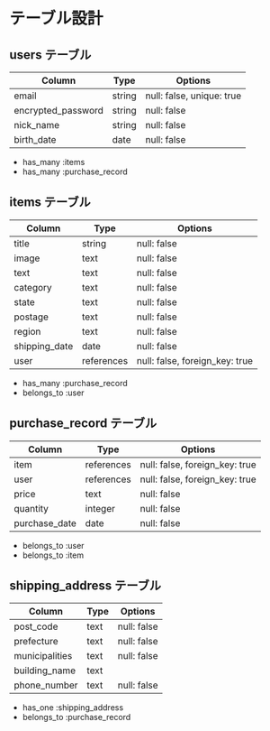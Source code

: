 # テーブル設計

## users テーブル

| Column             | Type   | Options                   |
| ------------------ | ------ | ------------------------- |
| email              | string | null: false, unique: true |
| encrypted_password | string | null: false               |
| nick_name          | string | null: false               |
| birth_date         | date   | null: false               |

- has_many :items
- has_many :purchase_record

## items テーブル

| Column        | Type       | Options                        |
| ------------- | ---------- | ------------------------------ |
| title         | string     | null: false                    |
| image         | text       | null: false                    |
| text          | text       | null: false                    |
| category      | text       | null: false                    |
| state         | text       | null: false                    |
| postage       | text       | null: false                    |
| region        | text       | null: false                    |
| shipping_date | date       | null: false                    |
| user          | references | null: false, foreign_key: true |

- has_many :purchase_record
- belongs_to :user

## purchase_record テーブル

| Column         | Type       | Options                        |
| -------------- | ---------- | ------------------------------ |
| item           | references | null: false, foreign_key: true |
| user           | references | null: false, foreign_key: true |
| price          | text       | null: false                    |
| quantity       | integer    | null: false                    |
| purchase_date  | date       | null: false                    |

- belongs_to :user
- belongs_to :item

## shipping_address テーブル

| Column          | Type       | Options                        |
| --------------- | ---------- | ------------------------------ |
| post_code       | text       | null: false                    |
| prefecture      | text       | null: false                    |
| municipalities  | text       | null: false                    |
| building_name   | text       |                                |
| phone_number    | text       | null: false                    |

- has_one :shipping_address
- belongs_to :purchase_record